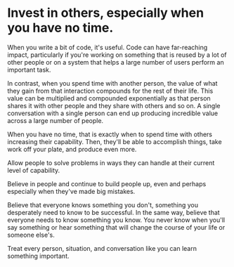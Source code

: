 # Invest in others, especially when you have no time.

When you write a bit of code, it's useful.
Code can have far-reaching impact,
particularly if you're working on something that is reused by a lot of other people or on a system that helps a large number of users perform an important task.

In contrast, when you spend time with another person,
the value of what they gain from that interaction compounds for the rest of their life.
This value can be multiplied and compounded exponentially as that person shares it with other people and they share with others and so on.
A single conversation with a single person can end up producing incredible value across a large number of people. 

When you have no time, that is exactly when to spend time with others increasing their capability.
Then, they'll be able to accomplish things, take work off your plate, and produce even more.

Allow people to solve problems in ways they can handle at their current level of capability.

Believe in people and continue to build people up, even and perhaps especially when they've made big mistakes.

Believe that everyone knows something you don't, something you desperately need to know to be successful.
In the same way, believe that everyone needs to know something you know.
You never know when you'll say something or hear something that will change the course of your life or someone else's.

Treat every person, situation, and conversation like you can learn something important.